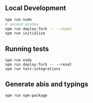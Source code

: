 ## Local Development

```bash
npm run node
# second window
npm run deploy:fork -- --reset
npm run initialize
```

## Running tests

```
npm run node
npm run deploy:fork -- --reset
npm run test:integrations
```

## Generate abis and typings

```
npm run npm-package
```
